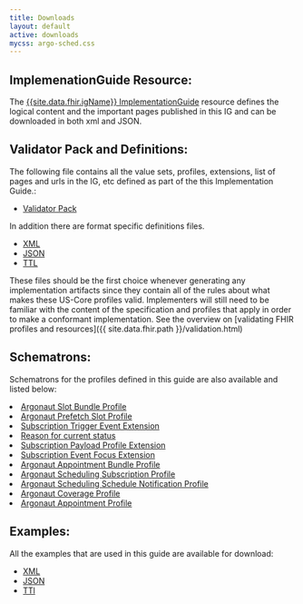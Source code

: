 ```yaml
---
title: Downloads
layout: default
active: downloads
mycss: argo-sched.css
---
```

## ImplemenationGuide Resource:

The [{{site.data.fhir.igName}} ImplementationGuide](ImplementationGuide-ig.html) resource defines the logical content and the important pages published in this IG and can be downloaded in both xml and JSON.

## Validator Pack and Definitions:

The following file contains all the value sets, profiles, extensions, list of pages and urls in the IG, etc defined as part of the this Implementation Guide.:

- [Validator Pack](validator.pack)

In addition there are format specific definitions files.
- [XML](definitions.xml.zip)
- [JSON](definitions.json.zip)
- [TTL](definitions.ttl.zip)

These files should be the first choice whenever generating any implementation artifacts since they contain all of the rules about what makes these US-Core profiles valid. Implementers will still need to be familiar with the content of the specification and profiles that apply in order to make a conformant implementation.  See the overview on [validating FHIR profiles and resources]({{ site.data.fhir.path }}/validation.html)

## Schematrons:

Schematrons for the profiles defined in this guide are also available and listed below:

<li><a href="slot-bundle.sch">Argonaut Slot Bundle Profile</a></li>
<li><a href="prefetch-slot.sch">Argonaut Prefetch Slot Profile</a></li>
<li><a href="extension-subscription-triggerevent.sch">Subscription Trigger Event Extension</a></li>
<li><a href="extension-status-reason.sch">Reason for current status</a></li>
<li><a href="extension-subscription-payloadprofile.sch">Subscription Payload Profile Extension</a></li>
<li><a href="extension-subscription-eventfocus.sch">Subscription Event Focus Extension</a></li>
<li><a href="avail-bundle.sch">Argonaut Appointment Bundle Profile</a></li>
<li><a href="argo-sub-notif.sch">Argonaut Scheduling Subscription Profile</a></li>
<li><a href="argo-sched-notif.sch">Argonaut Scheduling Schedule Notification Profile</a></li>
<li><a href="argo-coverage.sch">Argonaut Coverage Profile</a></li>
<li><a href="argo-appt.sch">Argonaut Appointment Profile</a></li>

## Examples:

All the examples that are used in this guide are available for download:

- [XML](examples.xml.zip)
- [JSON](examples.json.zip)
- [TTl](examples.ttl.zip)

<br />
